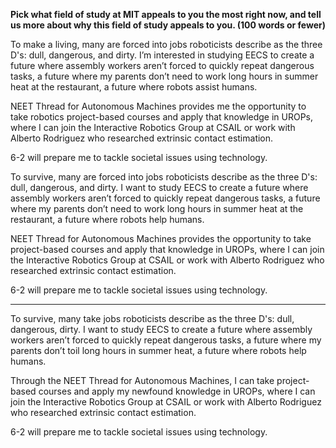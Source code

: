 **Pick what field of study at MIT appeals to you the most right now, and tell us more about why this field of study appeals to you. (100 words or fewer)**

To make a living, many are forced into jobs roboticists describe as the three D's: dull, dangerous, and dirty. I’m interested in studying EECS to create a future where assembly workers aren’t forced to quickly repeat dangerous tasks, a future where my parents don’t need to work long hours in summer heat at the restaurant, a future where robots assist humans.

NEET Thread for Autonomous Machines provides me the opportunity to take robotics project-based courses and apply that knowledge in UROPs, where I can join the Interactive Robotics Group at CSAIL or work with Alberto Rodriguez who researched extrinsic contact estimation.

6-2 will prepare me to tackle societal issues using technology.


To survive, many are forced into jobs roboticists describe as the three D's: dull, dangerous, and dirty. I want to study EECS to create a future where assembly workers aren’t forced to quickly repeat dangerous tasks, a future where my parents don’t need to work long hours in summer heat at the restaurant, a future where robots help humans.

NEET Thread for Autonomous Machines provides the opportunity to take project-based courses and apply that knowledge in UROPs, where I can join the Interactive Robotics Group at CSAIL or work with Alberto Rodriguez who researched extrinsic contact estimation.

6-2 will prepare me to tackle societal issues using technology.

---

To survive, many take jobs roboticists describe as the three D's: dull, dangerous, dirty. I want to study EECS to create a future where assembly workers aren’t forced to quickly repeat dangerous tasks, a future where my parents don’t toil long hours in summer heat, a future where robots help humans.

Through the NEET Thread for Autonomous Machines, I can take project-based courses and apply my newfound knowledge in UROPs, where I can join the Interactive Robotics Group at CSAIL or work with Alberto Rodriguez who researched extrinsic contact estimation.

6-2 will prepare me to tackle societal issues using technology.